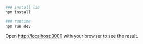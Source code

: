 ```bash
### install lib
npm install

### runtime
npm run dev
```

Open [http://localhost:3000](http://localhost:3000) with your browser to see the result.
